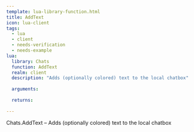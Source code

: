 ```yaml
---
template: lua-library-function.html
title: AddText
icon: lua-client
tags:
  - lua
  - client
  - needs-verification
  - needs-example
lua:
  library: Chats
  function: AddText
  realm: client
  description: "Adds (optionally colored) text to the local chatbox"
  
  arguments:
  
  returns:
    
---
```


<div class="lua__search__keywords">
Chats.AddText &#x2013; Adds (optionally colored) text to the local chatbox
</div>
